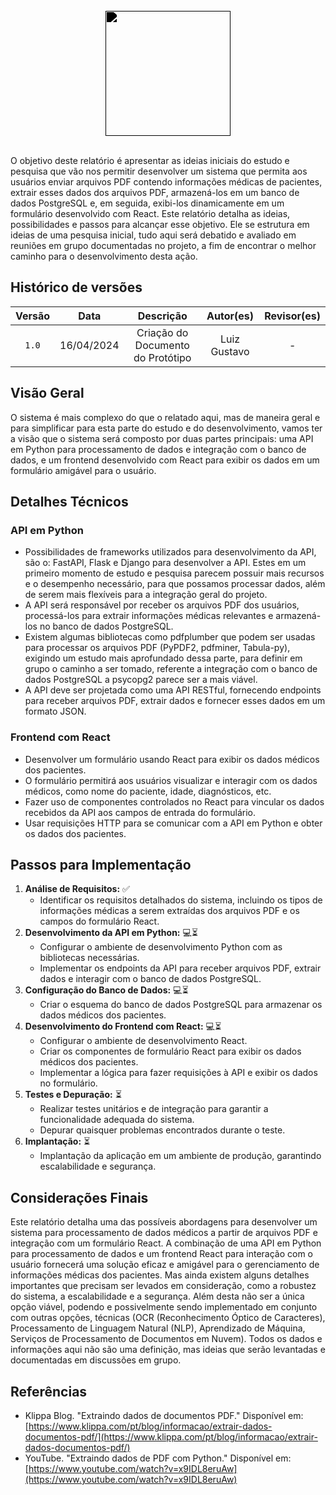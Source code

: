 <br/>

<div style="display: flex; justify-content: center; align-items:center;">
    <img src="https://dansousamelo.github.io/RQ_ISP/assets/PROTOTIPO.png" width="200" height="200" style="filter: brightness(0%);" />
</div>

<br/>

O objetivo deste relatório é apresentar as ideias iniciais do estudo e pesquisa que vão nos permitir desenvolver um sistema que permita aos usuários enviar arquivos PDF contendo informações médicas de pacientes, extrair esses dados dos arquivos PDF, armazená-los em um banco de dados PostgreSQL e, em seguida, exibi-los dinamicamente em um formulário desenvolvido com React. Este relatório detalha as ideias, possibilidades e passos para alcançar esse objetivo. Ele se estrutura em ideias de uma pesquisa inicial, tudo aqui será debatido e avaliado em reuniões em grupo documentadas no projeto, a fim de encontrar o melhor caminho para o desenvolvimento desta ação.

## Histórico de versões

| Versão |    Data    |      Descrição       |                      Autor(es)                       | Revisor(es) |
| :----: | :--------: | :------------------: | :--------------------------------------------------: | :---------: |
| `1.0`  | 16/04/2024 | Criação do Documento do Protótipo | Luiz Gustavo |      -      |


## Visão Geral
O sistema é mais complexo do que o relatado aqui, mas de maneira geral e para simplificar para esta parte do estudo e do desenvolvimento, vamos ter a visão que o sistema será composto por duas partes principais: uma API em Python para processamento de dados e integração com o banco de dados, e um frontend desenvolvido com React para exibir os dados em um formulário amigável para o usuário.

## Detalhes Técnicos

### API em Python
- Possibilidades de frameworks utilizados para desenvolvimento da API, são o: FastAPI, Flask e Django para desenvolver a API. Estes em um primeiro momento de estudo e pesquisa parecem possuir mais recursos e o desempenho necessário, para que possamos processar dados, além de serem mais flexíveis para a integração geral do projeto.
- A API será responsável por receber os arquivos PDF dos usuários, processá-los para extrair informações médicas relevantes e armazená-los no banco de dados PostgreSQL.
- Existem algumas bibliotecas como pdfplumber que podem ser usadas para processar os arquivos PDF (PyPDF2, pdfminer, Tabula-py), exigindo um estudo mais aprofundado dessa parte, para definir em grupo o caminho a ser tomado, referente a integração com o banco de dados PostgreSQL a psycopg2 parece ser a mais viável.
- A API deve ser projetada como uma API RESTful, fornecendo endpoints para receber arquivos PDF, extrair dados e fornecer esses dados em um formato JSON.

### Frontend com React
- Desenvolver um formulário usando React para exibir os dados médicos dos pacientes.
- O formulário permitirá aos usuários visualizar e interagir com os dados médicos, como nome do paciente, idade, diagnósticos, etc.
- Fazer uso de componentes controlados no React para vincular os dados recebidos da API aos campos de entrada do formulário.
- Usar requisições HTTP para se comunicar com a API em Python e obter os dados dos pacientes.

## Passos para Implementação
1. **Análise de Requisitos:** ✅
   - Identificar os requisitos detalhados do sistema, incluindo os tipos de informações médicas a serem extraídas dos arquivos PDF e os campos do formulário React.
2. **Desenvolvimento da API em Python:** 💻⏳
   - Configurar o ambiente de desenvolvimento Python com as bibliotecas necessárias.
   - Implementar os endpoints da API para receber arquivos PDF, extrair dados e interagir com o banco de dados PostgreSQL.
3. **Configuração do Banco de Dados:** 💻⏳
   - Criar o esquema do banco de dados PostgreSQL para armazenar os dados médicos dos pacientes.
4. **Desenvolvimento do Frontend com React:** 💻⏳
   - Configurar o ambiente de desenvolvimento React.
   - Criar os componentes de formulário React para exibir os dados médicos dos pacientes.
   - Implementar a lógica para fazer requisições à API e exibir os dados no formulário.
5. **Testes e Depuração:** ⏳
   - Realizar testes unitários e de integração para garantir a funcionalidade adequada do sistema.
   - Depurar quaisquer problemas encontrados durante o teste.
6. **Implantação:** ⏳
   - Implantação da aplicação em um ambiente de produção, garantindo escalabilidade e segurança.

## Considerações Finais
Este relatório detalha uma das possíveis abordagens para desenvolver um sistema para processamento de dados médicos a partir de arquivos PDF e integração com um formulário React. A combinação de uma API em Python para processamento de dados e um frontend React para interação com o usuário fornecerá uma solução eficaz e amigável para o gerenciamento de informações médicas dos pacientes. Mas ainda existem alguns detalhes importantes que precisam ser levados em consideração, como a robustez do sistema, a escalabilidade e a segurança. Além desta não ser a única opção viável, podendo e possivelmente sendo implementado em conjunto com outras opções, técnicas (OCR (Reconhecimento Óptico de Caracteres), Processamento de Linguagem Natural (NLP), Aprendizado de Máquina, Serviços de Processamento de Documentos em Nuvem). Todos os dados e informações aqui não são uma definição, mas ideias que serão levantadas e documentadas em discussões em grupo.

## Referências
- Klippa Blog. "Extraindo dados de documentos PDF." Disponível em: [https://www.klippa.com/pt/blog/informacao/extrair-dados-documentos-pdf/](https://www.klippa.com/pt/blog/informacao/extrair-dados-documentos-pdf/)
- YouTube. "Extraindo dados de PDF com Python." Disponível em: [https://www.youtube.com/watch?v=x9IDL8eruAw](https://www.youtube.com/watch?v=x9IDL8eruAw)
